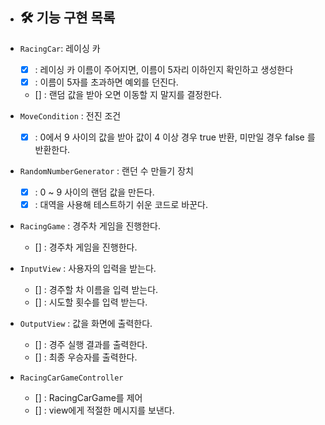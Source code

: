 * ## 🛠 기능 구현 목록

* `RacingCar`: 레이싱 카
    * [x] : 레이싱 카 이름이 주어지면, 이름이 5자리 이하인지 확인하고 생성한다
    * [x] : 이름이 5자를 초과하면 예외를 던진다.
    * [] : 랜덤 값을 받아 오면 이동할 지 말지를 결정한다.

* `MoveCondition` : 전진 조건
    * [x] : 0에서 9 사이의 값을 받아 값이 4 이상 경우 true 반환, 미만일 경우 false 를 반환한다.

* `RandomNumberGenerator` : 랜던 수 만들기 장치
    * [x] : 0 ~ 9 사이의 랜덤 값을 만든다.
    * [x] : 대역을 사용해 테스트하기 쉬운 코드로 바꾼다.

* `RacingGame` : 경주차 게임을 진행한다.
    * [] : 경주차 게임을 진행한다.

* `InputView` : 사용자의 입력을 받는다.
    * [] : 경주할 차 이름을 입력 받는다.
    * [] : 시도할 횟수를 입력 받는다.

* `OutputView` : 값을 화면에 출력한다.
    * [] : 경주 실행 결과를 출력한다.
    * [] : 최종 우승자를 출력한다.

* `RacingCarGameController` 
    * [] : RacingCarGame를 제어
    * [] : view에게 적절한 메시지를 보낸다.